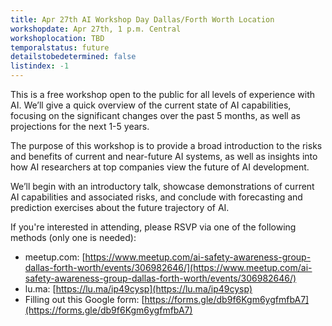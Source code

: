 ```yaml
---
title: Apr 27th AI Workshop Day Dallas/Forth Worth Location
workshopdate: Apr 27th, 1 p.m. Central
workshoplocation: TBD
temporalstatus: future
detailstobedetermined: false
listindex: -1
---
```


This is a free workshop open to the public for all levels of experience with AI. We’ll give a quick overview of the current state of AI capabilities, focusing on the significant changes over the past 5 months, as well as projections for the next 1-5 years.

The purpose of this workshop is to provide a broad introduction to the risks and benefits of current and near-future AI systems, as well as insights into how AI researchers at top companies view the future of AI development.

We’ll begin with an introductory talk, showcase demonstrations of current AI capabilities and associated risks, and conclude with forecasting and prediction exercises about the future trajectory of AI.

If you're interested in attending, please RSVP via one of the following methods (only one is needed):

+ meetup.com: [https://www.meetup.com/ai-safety-awareness-group-dallas-forth-worth/events/306982646/](https://www.meetup.com/ai-safety-awareness-group-dallas-forth-worth/events/306982646/)
+ lu.ma: [https://lu.ma/ip49cysp](https://lu.ma/ip49cysp)
+ Filling out this Google form: [https://forms.gle/db9f6Kgm6ygfmfbA7](https://forms.gle/db9f6Kgm6ygfmfbA7)

